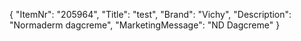 {
  "ItemNr": "205964",
  "Title": "test",
  "Brand": "Vichy",
  "Description": "Normaderm dagcreme",
  "MarketingMessage": "ND Dagcreme"
}